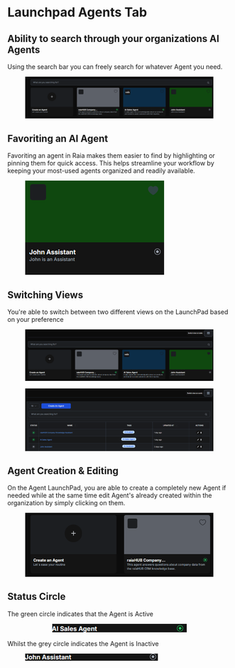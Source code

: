 # Launchpad Agents Tab

## Ability to search through your organizations AI Agents

Using the search bar you can freely search for whatever Agent you need.

<figure><img src="../.gitbook/assets/image (43) (1).png" alt=""><figcaption></figcaption></figure>

## Favoriting an AI Agent

Favoriting an agent in Raia makes them easier to find by highlighting or pinning them for quick access. This helps streamline your workflow by keeping your most-used agents organized and readily available.

<figure><img src="../.gitbook/assets/image (44) (1).png" alt=""><figcaption></figcaption></figure>

## Switching Views

You're able to switch between two different views on the LaunchPad based on your preference

<figure><img src="../.gitbook/assets/Screenshot 2025-07-20 085717.png" alt=""><figcaption></figcaption></figure>

<figure><img src="../.gitbook/assets/Screenshot 2025-07-20 085744 (1).png" alt=""><figcaption></figcaption></figure>

## Agent Creation & Editing

On the Agent LaunchPad, you are able to create a completely new Agent if needed while at the same time edit Agent's already created within the organization by simply clicking on them.

<figure><img src="../.gitbook/assets/image (46) (1).png" alt=""><figcaption></figcaption></figure>

## Status Circle

The green circle indicates that the Agent is Active

<div align="center"><figure><img src="../.gitbook/assets/image (47) (1).png" alt=""><figcaption></figcaption></figure></div>

Whilst the grey circle indicates the Agent is Inactive

<figure><img src="../.gitbook/assets/Screenshot 2025-07-20 090303 (1).png" alt=""><figcaption></figcaption></figure>

